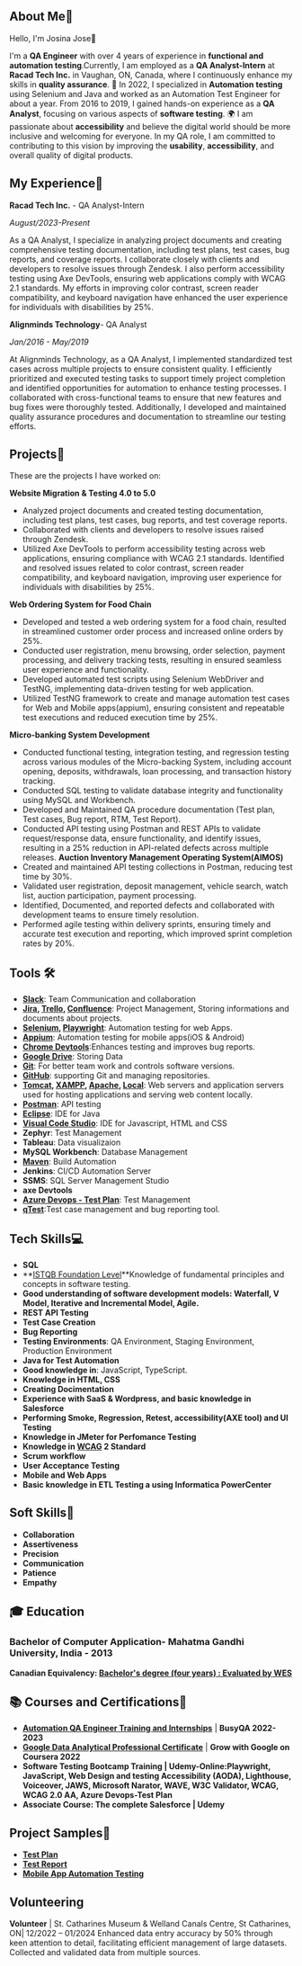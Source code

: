 ## About Me🌟

 Hello, I'm Josina Jose👋 

I'm a **QA Engineer** with over 4 years of experience in **functional and automation testing**.Currently, I am employed as a **QA Analyst-Intern** at **Racad Tech Inc.** in Vaughan, ON, Canada, where I continuously enhance my skills in **quality assurance**. 🚀 In 2022, I specialized in **Automation testing** using Selenium and Java and worked as an Automation Test Engineer for about a year. From 2016 to 2019, I gained hands-on experience as a **QA Analyst**, focusing on various aspects of **software testing**.  🌍 I am passionate about **accessibility** and believe the digital world should be more inclusive and welcoming for everyone. In my QA role, I am committed to contributing to this vision by improving the **usability**, **accessibility**, and overall quality of digital products.


## My Experience👔
**Racad Tech Inc.** - QA Analyst-Intern

*August/2023-Present*


As a QA Analyst, I specialize in analyzing project documents and creating comprehensive testing documentation, including test plans, test cases, bug reports, and coverage reports. I collaborate closely with clients and developers to resolve issues through Zendesk. I also perform accessibility testing using Axe DevTools, ensuring web applications comply with WCAG 2.1 standards. My efforts in improving color contrast, screen reader compatibility, and keyboard navigation have enhanced the user experience for individuals with disabilities by 25%. 

**Alignminds Technology**- QA Analyst


*Jan/2016 - May/2019*


At Alignminds Technology, as a QA Analyst, I implemented standardized test cases across multiple projects to ensure consistent quality. I efficiently prioritized and executed testing tasks to support timely project completion and identified opportunities for automation to enhance testing processes. I collaborated with cross-functional teams to ensure that new features and bug fixes were thoroughly tested. Additionally, I developed and maintained quality assurance procedures and documentation to streamline our testing efforts.

## Projects📁
These are the projects I have worked on:


**Website Migration & Testing 4.0 to 5.0**
- Analyzed project documents and created testing documentation, including test plans, test cases, bug reports, and test coverage reports.
- Collaborated with clients and developers to resolve issues raised through Zendesk.
- Utilized Axe DevTools to perform accessibility testing across web applications, ensuring compliance with WCAG 2.1 standards. Identified and resolved issues related to color contrast, screen reader 
  compatibility, and keyboard navigation, improving user experience for individuals with disabilities by 25%.



**Web Ordering System for Food Chain**
- Developed and tested a web ordering system for a food chain, resulted in streamlined customer order process and increased online orders by 25%.
- Conducted user registration, menu browsing, order selection, payment processing, and delivery tracking tests, resulting in ensured seamless user experience and functionality.
- Developed automated test scripts using Selenium WebDriver and TestNG, implementing data-driven testing for web application.
- Utilized TestNG framework to create and manage automation test cases for Web and Mobile apps(appium), ensuring consistent and repeatable test executions and reduced execution time by 25%.

 **Micro-banking System Development**
- Conducted functional testing, integration testing, and regression testing across various modules of the Micro-backing System, including account opening, deposits, withdrawals, loan processing, and transaction history tracking.
- Conducted SQL testing to validate database integrity and functionality using MySQL and Workbench.
- Developed and Maintained QA procedure documentation (Test plan, Test cases, Bug report, RTM, Test Report).
- Conducted API testing using Postman and REST APIs to validate request/response data, ensure functionality, and identify issues, resulting in a 25% reduction in API-related defects across multiple releases.
**Auction Inventory Management Operating System(AIMOS)**
- Created and maintained API testing collections in Postman, reducing test time by 30%.
- Validated user registration, deposit management, vehicle search, watch list, auction participation, payment processing.
- Identified, Documented, and reported defects and collaborated with development teams to ensure timely resolution.
- Performed agile testing within delivery sprints, ensuring timely and accurate test execution and reporting, which improved sprint completion rates by 20%.



## Tools 🛠️
- **[Slack](https://slack.com/)**: Team Communication and collaboration
- **[Jira](https://www.atlassian.com/pl/software/jira), [Trello](https://trello.com/), [Confluence](https://www.atlassian.com/software/confluence)**: Project Management, Storing informations and documents about projects.
- **[Selenium](https://www.selenium.dev/), [Playwright](https://playwright.dev/)**: Automation testing for web Apps.
- **[Appium](https://appium.io/docs/en/latest/)**: Automation testing for mobile apps(iOS & Android)
-  **[Chrome Devtools](https://developer.chrome.com/docs/devtools/)**:Enhances testing and improves bug reports.
- **[Google Drive](https://workspace.google.com/intl/en_ca/products/drive/)**: Storing Data
- **[Git](https://git-scm.com/)**: For better team work and controls software versions.
- **[GitHub](https://github.com/)**: supporting Git and managing repositories.
- **[Tomcat](https://tomcat.apache.org/), [XAMPP](https://www.apachefriends.org/index.html), [Apache](https://httpd.apache.org/), [Local](https://localwp.com/)**: Web servers and application servers used for hosting applications and serving web content locally.
- **[Postman](https://www.postman.com/)**: API testing
- **[Eclipse](https://www.eclipse.org/)**: IDE for Java
- **[Visual Code Studio](https://code.visualstudio.com/)**: IDE for Javascript, HTML and CSS
- **Zephyr**: Test Management 
- **Tableau**: Data visualizaion
- **MySQL Workbench**: Database Management
- **[Maven](https://mvnrepository.com/)**: Build Automation
- **Jenkins**: CI/CD Automation Server
- **SSMS**: SQL Server Management Studio
- **axe Devtools**
- **[Azure Devops - Test Plan](https://learn.microsoft.com/en-us/azure/devops/test/overview?view=azure-devops)**: Test Management
- **[qTest](https://www.tricentis.com/products/unified-test-management-qtest/test-case-manager)**:Test case management and bug reporting tool.
## Tech Skills💻

- **SQL**
- **[ISTQB Foundation Level](https://www.istqb.org/certifications/certified-tester-foundation-level)**Knowledge of fundamental principles and concepts in software testing.
- **Good understanding of software development models: Waterfall, V Model, Iterative and Incremental Model, Agile.**
- **REST API Testing**
- **Test Case Creation**
- **Bug Reporting**
- **Testing Environments**: QA Environment, Staging Environment, Production Environment
- **Java for Test Automation**
- **Good knowledge in**: JavaScript, TypeScript.
- **Knowledge in HTML, CSS**
- **Creating Docimentation**
- **Experience with SaaS & Wordpress, and basic knowledge in Salesforce**
- **Performing Smoke, Regression, Retest, accessibility(AXE tool) and UI Testing**
- **Knowledge in JMeter for Perfomance Testing**
- **Knowledge in [WCAG](https://www.w3.org/WAI/standards-guidelines/wcag/docs/) 2 Standard**
- **Scrum workflow**
- **User Acceptance Testing**
- **Mobile and Web Apps**
-  **Basic knowledge in ETL Testing a using Informatica PowerCenter**

## Soft Skills🤝

- **Collaboration**
- **Assertiveness**
- **Precision**
- **Communication**
- **Patience**
- **Empathy**

## 🎓 Education
### Bachelor of Computer Application- Mahatma Gandhi University, India - 2013
**Canadian Equivalency: [Bachelor's degree (four years) : Evaluated by WES](https://www.credly.com/badges/cf4b7d12-73e1-4d53-81bc-22b6e46b51f9/public_url)**

## 📚 Courses and Certifications🏅 
- **[Automation QA Engineer Training and Internships](https://www.credly.com/badges/0a9f022f-a1bd-47bf-8ddb-99ea2dd5c25d/public_url)** | **BusyQA 2022-2023**
- **[Google Data Analytical Professional Certificate](https://www.credly.com/badges/b9774d48-a8bf-4d33-a1a4-9abdadcf0b48/public_url)** | **Grow with Google on Coursera 2022**
- **Software Testing Bootcamp Training | Udemy-Online:Playwright, JavaScript, Web Design and testing Accessibility (AODA), Lighthouse, Voiceover, JAWS, Microsoft Narator, WAVE, W3C Validator, WCAG, WCAG 
   2.0 AA, Azure Devops-Test Plan**
- **Associate Course: The complete Salesforce | Udemy**

## Project Samples🔬
- **[Test Plan](https://github.com/JosinaJose/Portfolio/blob/main/Test%20Plan.pdf)**
- **[Test Report](https://github.com/JosinaJose/Portfolio/blob/main/Test%20Report.pdf)**
- **[Mobile App Automation Testing](https://github.com/JosinaJose/ShoppingCart_Appium)**

## Volunteering
**Volunteer** | St. Catharines Museum & Welland Canals Centre, St Catharines, ON| 12/2022 – 01/2024
Enhanced data entry accuracy by 50% through keen attention to detail, facilitating efficient management of large datasets. Collected and validated data from multiple sources.

  

  

